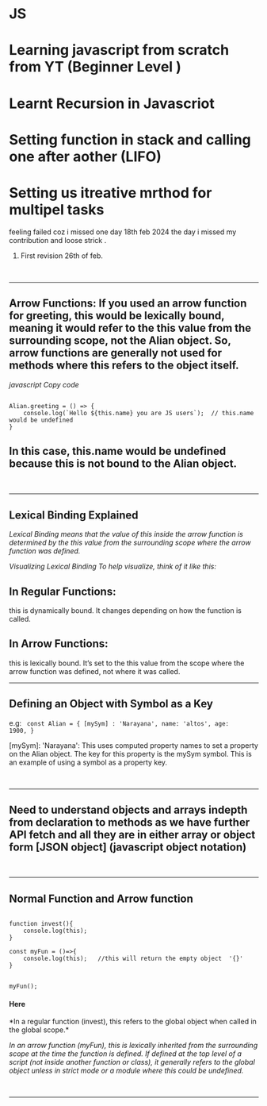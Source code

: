 # JS
# Learning javascript from scratch from YT (Beginner Level )
# Learnt Recursion in Javascriot
# Setting function in stack and calling one after aother (LIFO)
# Setting us itreative mrthod for multipel tasks
feeling failed coz i missed one day 
18th feb 2024 the day i missed my contribution and loose strick .

1. First revision 26th of feb.


<br/><hr/>
## Arrow Functions: If you used an arrow function for greeting, this would be lexically bound, meaning it would refer to the this value from the surrounding scope, not the Alian object. So, arrow functions are generally not used for methods where this refers to the object itself.

*javascript
Copy code*

<code>
Alian.greeting = () => {
    console.log(`Hello ${this.name} you are JS users`);  // this.name would be undefined
}
</code>

## In this case, this.name would be undefined because this is not bound to the Alian object.

<br/><hr/>




## Lexical Binding Explained

*Lexical Binding means that the value of this inside the arrow function is determined by the this value from the surrounding scope where the arrow function was defined.*

*Visualizing Lexical Binding
To help visualize, think of it like this:*

## In Regular Functions:

this is dynamically bound. It changes depending on how the function is called.

## In Arrow Functions:

this is lexically bound. It’s set to the this value from the scope where the arrow function was defined, not where it was called.
<br/><hr/>


##  Defining an Object with Symbol as a Key

e.g:
<code> 
const Alian = {
    [mySym] : 'Narayana',
    name: 'altos',
    age: 1900,
}
</code>

[mySym]: 'Narayana': This uses computed property names to set a property on the Alian object. The key for this property is the mySym symbol. This is an example of using a symbol as a property key.


<br/><hr/>

## Need to understand objects and arrays indepth from declaration to methods as we have further API fetch and all they are in either array or object form [JSON object] (javascript object notation)

<br/><hr/>

## Normal Function and Arrow function 

<code>
function invest(){
    console.log(this);
}
</code>

<code>
const myFun = ()=>{
    console.log(this);   //this will return the empty object  '{}'
}

myFun();
</code>

<h4>Here</h4>
*In a regular function (invest), this refers to the global object when called in the global scope.*


*In an arrow function (myFun), this is lexically inherited from the surrounding scope at the time the function is defined. If defined at the top level of a script (not inside another function or class), it generally refers to the global object unless in strict mode or a module where this could be undefined.*

<br/><hr/>


